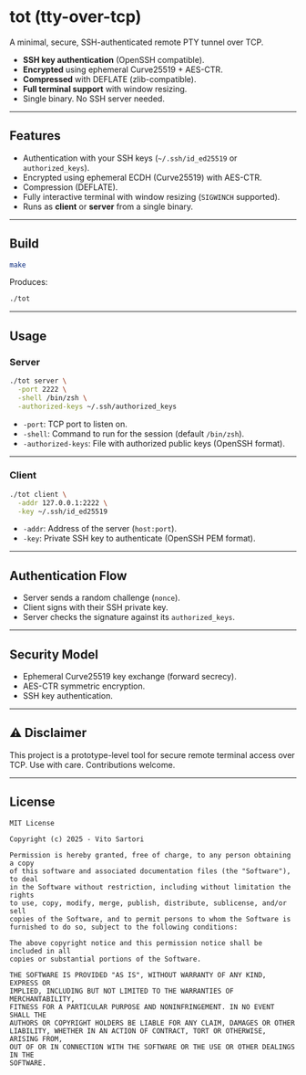 # tot (tty-over-tcp)

A minimal, secure, SSH-authenticated remote PTY tunnel over TCP.

- **SSH key authentication** (OpenSSH compatible).
- **Encrypted** using ephemeral Curve25519 + AES-CTR.
- **Compressed** with DEFLATE (zlib-compatible).
- **Full terminal support** with window resizing.
- Single binary. No SSH server needed.

---

## Features
- Authentication with your SSH keys (`~/.ssh/id_ed25519` or `authorized_keys`).
- Encrypted using ephemeral ECDH (Curve25519) with AES-CTR.
- Compression (DEFLATE).
- Fully interactive terminal with window resizing (`SIGWINCH` supported).
- Runs as **client** or **server** from a single binary.

---

## Build

```bash
make
```

Produces:

```bash
./tot
```

---

## Usage

### Server

```bash
./tot server \
  -port 2222 \
  -shell /bin/zsh \
  -authorized-keys ~/.ssh/authorized_keys
```

- `-port`: TCP port to listen on.
- `-shell`: Command to run for the session (default `/bin/zsh`).
- `-authorized-keys`: File with authorized public keys (OpenSSH format).

---

### Client

```bash
./tot client \
  -addr 127.0.0.1:2222 \
  -key ~/.ssh/id_ed25519
```

- `-addr`: Address of the server (`host:port`).
- `-key`: Private SSH key to authenticate (OpenSSH PEM format).

---

## Authentication Flow
- Server sends a random challenge (`nonce`).
- Client signs with their SSH private key.
- Server checks the signature against its `authorized_keys`.

---

## Security Model
- Ephemeral Curve25519 key exchange (forward secrecy).
- AES-CTR symmetric encryption.
- SSH key authentication.
---

## ⚠️ Disclaimer
This project is a prototype-level tool for secure remote terminal access over TCP. Use with care. Contributions welcome.

---

## License

```
MIT License

Copyright (c) 2025 - Vito Sartori

Permission is hereby granted, free of charge, to any person obtaining a copy
of this software and associated documentation files (the "Software"), to deal
in the Software without restriction, including without limitation the rights
to use, copy, modify, merge, publish, distribute, sublicense, and/or sell
copies of the Software, and to permit persons to whom the Software is
furnished to do so, subject to the following conditions:

The above copyright notice and this permission notice shall be included in all
copies or substantial portions of the Software.

THE SOFTWARE IS PROVIDED "AS IS", WITHOUT WARRANTY OF ANY KIND, EXPRESS OR
IMPLIED, INCLUDING BUT NOT LIMITED TO THE WARRANTIES OF MERCHANTABILITY,
FITNESS FOR A PARTICULAR PURPOSE AND NONINFRINGEMENT. IN NO EVENT SHALL THE
AUTHORS OR COPYRIGHT HOLDERS BE LIABLE FOR ANY CLAIM, DAMAGES OR OTHER
LIABILITY, WHETHER IN AN ACTION OF CONTRACT, TORT OR OTHERWISE, ARISING FROM,
OUT OF OR IN CONNECTION WITH THE SOFTWARE OR THE USE OR OTHER DEALINGS IN THE
SOFTWARE.
```
